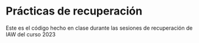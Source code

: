 # Prácticas de recuperación
Este es el código hecho en clase durante las sesiones de recuperación de IAW del curso 2023